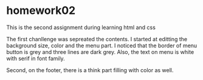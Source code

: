 # homework02
This is the second assignment during learning html and css

The first chanllenge was sepreated the contents. I started at editting the background size, color and the menu part. I noticed that the border of menu button is grey and three lines are dark grey. Also, the text on menu is white with serif in font family.

Second, on the footer, there is a think part filling with color as well. 

